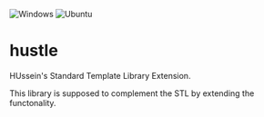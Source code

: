 ![Windows](https://github.com/Husenap/hustle/workflows/Windows/badge.svg)
![Ubuntu](https://github.com/Husenap/hustle/workflows/Ubuntu/badge.svg)

# hustle

HUssein's Standard Template Library Extension.

This library is supposed to complement the STL by extending the functonality.

